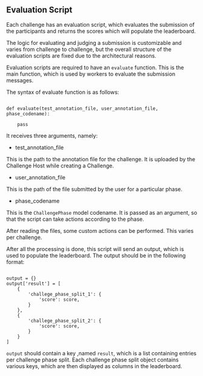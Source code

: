 ## Evaluation Script

Each challenge has an evaluation script, which evaluates the submission of the participants and returns the scores which will populate the leaderboard.

The logic for evaluating and judging a submission is customizable and varies from challenge to challenge, but the overall structure of  the evaluation scripts are fixed due to  the architectural reasons.

Evaluation scripts are required to have an `evaluate` function. This is the main function, which is used by workers to evaluate the submission messages.

The syntax of evaluate function is as follows:

```

def evaluate(test_annotation_file, user_annotation_file, phase_codename):

    pass

```

It receives three arguments, namely:

* test_annotation_file

This is the path to the annotation file for the challenge. It is uploaded by the Challenge Host while creating a Challenge.

* user_annotation_file

This is the path of the file submitted by the user for a particular phase.

* phase_codename

This is the `ChallengePhase` model codename. It is passed as an argument, so that the script can take actions according to the phase.

After reading the files, some custom actions can be performed. This varies per challenge.

After all the processing is done, this script will send an output, which is used to populate the leaderboard. The output should be in the following format:

```

output = {}
output['result'] = [
    {
        'challege_phase_split_1': {
            'score': score,
        }
    },
    {
        'challege_phase_split_2': {
            'score': score,
        }
    }
]

```

`output` should contain a key ,named `result`, which is a list containing entries per challenge phase split. Each challenge phase split object contains various keys, which are then displayed as columns in the leaderboard.
